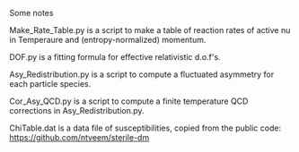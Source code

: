 Some notes

Make_Rate_Table.py is a script to make a table of reaction rates of active nu in Temperaure and (entropy-normalized) momentum.

DOF.py is a fitting formula for effective relativistic d.o.f's.

Asy_Redistribution.py is a script to compute a fluctuated asymmetry for each particle species. 

Cor_Asy_QCD.py is a script to compute a finite temperature QCD corrections in Asy_Redistribution.py.

ChiTable.dat is a data file of susceptibilities, copied from the public code: https://github.com/ntveem/sterile-dm
